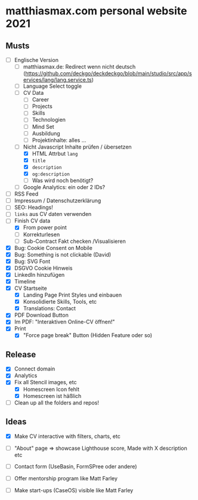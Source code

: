 # matthiasmax.com personal website 2021

## Musts

- [ ] Englische Version
  - [ ] matthiasmax.de: Redirect wenn nicht deutsch (https://github.com/deckgo/deckdeckgo/blob/main/studio/src/app/services/lang/lang.service.ts)
  - [ ] Language Select toggle
  - [ ] CV Data
    - [ ] Career
    - [ ] Projects
    - [ ] Skills
    - [ ] Technologien
    - [ ] Mind Set
    - [ ] Ausbildung
    - [ ] Projektinhalte: alles ...
  - [ ] Nicht Javascript Inhalte prüfen / übersetzen
    - [x] HTML  Attrbut `lang`
    - [x] `title`
    - [x] `description`
    - [x] `og:description`
    - [ ] Was wird noch benötigt?
  - [ ] Google Analytics: ein oder 2 IDs?
- [ ] RSS Feed
- [ ] Impressum / Datenschutzerklärung
- [ ] SEO: Headings!
- [ ] `links` aus CV daten verwenden
- [ ] Finish CV data
  - [x] From power point
  - [ ] Korrekturlesen
  - [ ] Sub-Contract Fakt checken /Visualisieren
- [x] Bug: Cookie Consent on Mobile
- [x] Bug: Something is not clickable (David)
- [x] Bug: SVG Font
- [x] DSGVO Cookie Hinweis
- [x] LinkedIn hinzufügen
- [x] Timeline
- [x] CV Startseite
  - [x] Landing Page Print Styles und einbauen
  - [x] Konsolidierte Skills, Tools, etc
  - [x] Translations: Contact
- [x] PDF Download Button
- [x] Im PDF: "Interaktiven Online-CV öffnen!"
- [x] Print
  - [x] "Force page break" Button (Hidden Feature oder so)

## Release

- [x] Connect domain
- [x] Analytics
- [x] Fix all Stencil images, etc
  - [x] Homescreen Icon fehlt
  - [x] Homescreen ist häßlich
- [ ] Clean up all the folders and repos!

## Ideas

- [x] Make CV interactive with filters, charts, etc
- [ ] "About" page => showcase Lighthouse score, Made with X description etc
- [ ] Contact form (UseBasin, FormSPree oder andere)
- [ ] Offer mentorship program like Matt Farley
- [ ] Make start-ups (CaseOS) visible like Matt Farley

 